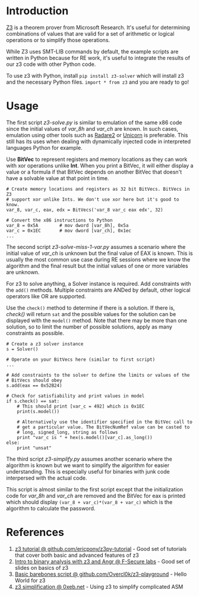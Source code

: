 # Introduction

[Z3](https://github.com/Z3Prover/z3) is a theorem prover from Microsoft Research. It's useful for determining combinations of values that are valid for a set of arithmetic or logical operations or to simplify those operations. 

While Z3 uses SMT-LIB commands by default, the example scripts are written in Python because for RE work, it's useful to integrate the results of our z3 code with other Python code.

To use z3 with Python, install `pip install z3-solver` which will install z3 and the necessary Python files. `import * from z3` and you are ready to go!

# Usage

The first script *z3-solve.py* is similar to emulation of the same x86 code since the initial values of *var_8h* and *var_ch* are known. In such cases, emulation using other tools such as [Radare2](../r2emu) or [Unicorn](../unicorn) is preferable. This still has its uses when dealing with dynamically injected code in interpreted languages Python for example.

Use **BitVec** to represent registers and memory locations as they can work with xor operations unlike **Int**. When you print a BitVec, it will either display a value or a formula if that BitVec depends on another BitVec that doesn't have a solvable value at that point in time.

```
# Create memory locations and registers as 32 bit BitVecs. BitVecs in Z3
# support xor unlike Ints. We don't use xor here but it's good to know.
var_8, var_c, eax, edx = BitVecs('var_8 var_c eax edx', 32)
 
# Convert the x86 instructions to Python
var_8 = 0x5A		# mov dword [var_8h], 0x5a
var_c = 0x1EC		# mov dword [var_ch], 0x1ec
...
```
  
The second script *z3-solve-miss-1-var.py* assumes a scenario where the initial value of *var_ch* is unknown but the final value of EAX is known. This is usually the most common use case during RE sessions where we know the algorithm and the final result but the initial values of one or more variables are unknown.

For z3 to solve anything, a Solver instance is required. Add constraints with the `add()` methods. Multiple constraints are ANDed by default, other logical operators like OR are supported.

Use the `check()` method to determine if there is a solution. If there is, *check()* will return `sat` and the possible values for the solution can be displayed with the  `model()` method. Note that there may be more than one solution, so to limit the number of possible solutions, apply as many constraints as possible. 

```
# Create a z3 solver instance
s = Solver()

# Operate on your BitVecs here (similar to first script)
... 

# Add constraints to the solver to define the limits or values of the 
# BitVecs should obey
s.add(eax == 0x52B24)

# Check for satisfiability and print values in model
if s.check() == sat:
	# This should print [var_c = 492] which is 0x1EC
	print(s.model()) 
	
	# Alternatively use the identifier specified in the BitVec call to
	# get a particular value. The BitVecNumRef value can be casted to 
	# long, signed_long, string as follows
	print "var_c is " + hex(s.model()[var_c].as_long())
else:
	print "unsat"
```

The third script *z3-simplify.py* assumes another scenario where the algorithm is known but we want to simplify the algorithm for easier understanding. This is especially useful for binaries with junk code interpersed with the actual code. 

This script is almost similar to the first script except that the initialization code for *var_8h* and *var_ch* are removed and the BitVec for eax is printed which should display `(var_8 + var_c)*(var_8 + var_c)` which is the algorithm to calculate the password.

# References
1. [z3 tutorial @ github.com/ericpony/z3py-tutorial](https://github.com/ericpony/z3py-tutorial) - Good set of tutorials that cover both basic and advanced features of z3
2. [Intro to binary analysis with z3 and Angr @ F-Secure labs](https://labs.f-secure.com/archive/intro-to-binary-analysis-with-z3-and-angr/) - Good set of slides on basics of z3
3. [Basic barebones script @ github.com/Overcl0k/z3-playground](https://github.com/0vercl0k/z3-playground/blob/master/essentials/hello-world.py) - Hello World for z3
4. [z3 simplification @ 0xeb.net](https://0xeb.net/2018/03/using-z3-with-ida-to-simplify-arithmetic-operations-in-functions/) - Using z3 to simplify complicated ASM
